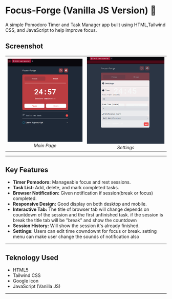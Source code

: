 # Focus-Forge (Vanilla JS Version) 🎯

A simple Pomodoro Timer and Task Manager app built using HTML,Tailwind CSS, and JavaScript to help improve focus.

## Screenshot
<table>
  <tr>
    <td align="center">
      <img src="photo/page.png" alt="Focus-Forge" width="350">
      <br>
      <em>Main Page</em>
    </td>
    <td align="center">
      <img src="photo/setting.png" alt="Focus-Forge" width="350">
      <br>
      <em>Settings</em>
    </td>
  </tr>
</table>

---

## Key Features
- **Timer Pomodoro:** Manageable focus and rest sessions.
- **Task List:** Add, delete, and mark completed tasks.
- **Browser Notification:** Given notification if session(break or focus) completed.
- **Responsive Design:** Good display on both desktop and mobile.
- **Interactive Tab:** The title of browser tab will change depends on countdown of the session and the first unfinished task. if the session is break the title tab will be "break" and show the countdown
- **Session History:** Will show the session it's already finished.
- **Settings:** Users can edit time cowndownt for focus or break. setting menu can make user change the sounds of notification also

---

## Teknology Used
- HTML5
- Tailwind CSS
- Google icon
- JavaScript (Vanilla JS)

---
